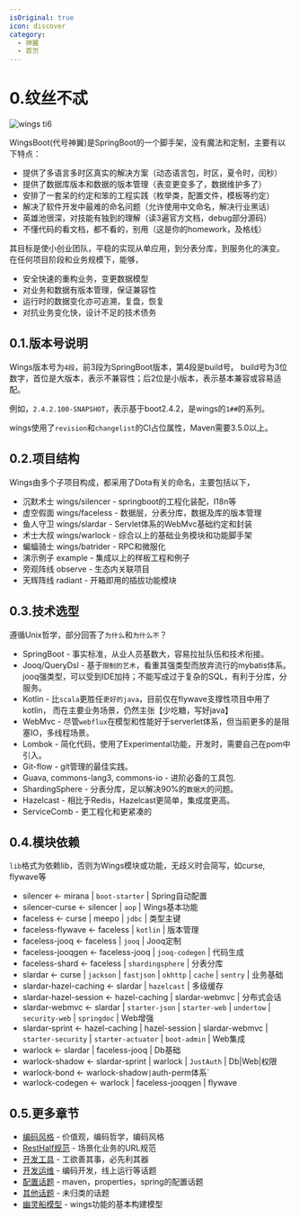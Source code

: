 ```yaml
---
isOriginal: true
icon: discover
category:
  - 神翼
  - 首页
---
```


# 0.纹丝不忒

![wings ti6](/wings-ti6-champion.png)

WingsBoot(代号神翼)是SpringBoot的一个脚手架，没有魔法和定制，主要有以下特点：

* 提供了多语言多时区真实的解决方案（动态语言包，时区，夏令时，闰秒）
* 提供了数据库版本和数据的版本管理（表变更变多了，数据维护多了）
* 安排了一套呆的约定和笨的工程实践（枚举类，配置文件，模板等约定）
* 解决了软件开发中最难的命名问题（允许使用中文命名，解决行业黑话）
* 英雄池很深，对技能有独到的理解（读3遍官方文档，debug部分源码）
* 不懂代码的看文档，都不看的，别用（这是你的homework，及格线）

其目标是使小创业团队，平稳的实现从单应用，到分表分库，到服务化的演变。
在任何项目阶段和业务规模下，能够，

* 安全快速的重构业务，变更数据模型
* 对业务和数据有版本管理，保证兼容性
* 运行时的数据变化亦可追溯，复盘，恢复
* 对抗业务变化快，设计不足的技术债务

## 0.1.版本号说明

Wings版本号为`4段`，前3段为SpringBoot版本，第4段是build号。
build号为3位数字，首位是大版本，表示不兼容性；后2位是小版本，表示基本兼容或容易适配。

例如，`2.4.2.100-SNAPSHOT`，表示基于boot2.4.2，是wings的`1##`的系列。

wings使用了`revision`和`changelist`的CI占位属性，Maven需要3.5.0以上。

## 0.2.项目结构

Wings由多个子项目构成，都采用了Dota有关的命名，主要包括以下，

* 沉默术士 wings/silencer - springboot的工程化装配，I18n等
* 虚空假面 wings/faceless - 数据层，分表分库，数据及库的版本管理
* 鱼人守卫 wings/slardar - Servlet体系的WebMvc基础约定和封装
* 术士大叔 wings/warlock - 综合以上的基础业务模块和功能脚手架
* 蝙蝠骑士 wings/batrider - RPC和微服化
* 演示例子 example - 集成以上的样板工程和例子
* 旁观阵线 observe - 生态内关联项目
* 天辉阵线 radiant - 开箱即用的插拔功能模块

## 0.3.技术选型

遵循Unix哲学，部分回答了`为什么`和`为什么不`？

* SpringBoot - 事实标准，从业人员基数大，容易拉扯队伍和技术衔接。
* Jooq/QueryDsl - 基于`限制的艺术`，看重其强类型而放弃流行的mybatis体系。
  jooq强类型，可以受到IDE加持；不能写成过于复杂的SQL，有利于分库，分服务。
* Kotlin - 比`scala`更胜任`更好的java`，目前仅在flywave支撑性项目中用了kotlin，
  而在主要业务场景，仍然主张【少吃糖，写好java】
* WebMvc - 尽管`webflux`在模型和性能好于serverlet体系，但当前更多的是阻塞IO，多线程场景。
* Lombok - 简化代码，使用了Experimental功能，开发时，需要自己在pom中引入。
* Git-flow - git管理的最佳实践。
* Guava, commons-lang3, commons-io - 进阶必备的工具包.
* ShardingSphere - 分表分库，足以解决90%的`数据大`的问题。
* Hazelcast - 相比于Redis，Hazelcast更简单，集成度更高。
* ServiceComb - 更工程化和更紧凑的

## 0.4.模块依赖

`lib`格式为依赖lib，否则为Wings模块或功能，无歧义时会简写，如curse, flywave等

* silencer ← mirana | `boot-starter` | Spring自动配置
* silencer-curse ← silencer | `aop` | Wings基本功能
* faceless ← curse | meepo | `jdbc` | 类型主键
* faceless-flywave ← faceless | `kotlin` | 版本管理
* faceless-jooq ← faceless | `jooq` | Jooq定制
* faceless-jooqgen ← faceless-jooq | `jooq-codegen` | 代码生成
* faceless-shard ← faceless | `shardingsphere` | 分表分库
* slardar ← curse | `jackson` | `fastjson` | `okhttp` | `cache` | `sentry` | 业务基础
* slardar-hazel-caching ← slardar | `hazelcast` | 多级缓存
* slardar-hazel-session ← hazel-caching | slardar-webmvc | 分布式会话
* slardar-webmvc ← slardar | `starter-json` | `starter-web` | `undertow` | `security-web` | `springdoc` | Web增强
* slardar-sprint ← hazel-caching | hazel-session | slardar-webmvc | `starter-security` | `starter-actuator` | `boot-admin` | Web集成
* warlock ← slardar | faceless-jooq | Db基础
* warlock-shadow ← slardar-sprint | warlock | `JustAuth` | Db|Web|权限
* warlock-bond ← warlock-shadow` | `auth-perm体系`
* warlock-codegen ← warlock | faceless-jooqgen | flywave

## 0.5.更多章节

* [编码风格](0a-code-style.md) -  价值观，编码哲学，编码风格
* [RestHalf规范](0b-rest-half.md) - 场景化业务的URL规范
* [开发工具](0c-dev-tool.md) - 工欲善其事，必先利其器
* [开发运维](0d-qa-devops.md) - 编码开发，线上运行等话题
* [配置话题](0e-qa-config.md) - maven，properties，spring的配置话题
* [其他话题](0f-qa-others.md) - 未归类的话题
* [幽灵船模型](0g-ghost-ship.md) - wings功能的基本构建模型
